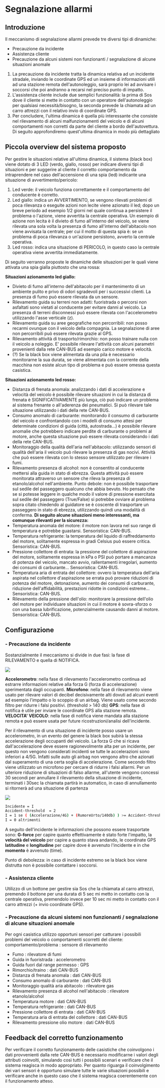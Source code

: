 # Segnalazione allarmi

## Introduzione
Il meccanismo di segnalazione allarmi prevede tre diversi tipi di dinamiche:
- Precauzione da incidente
- Assistenza cliente
- Precauzione da alcuni sistemi non funzionanti / segnalazione di alcune situazioni anomale 

1) La precauzione da incidente tratta la dinamica relativa ad un incidente stradale, inviando le coordinate GPS ed un insieme di informazioni utili ad una stazione remota dell'autonoleggio, sarà proprio lei ad avvisare i soccorsi che poi andranno a recarsi nel preciso punto di impatto.
2) L'assistenza cliente include due semplici funzionalità: la prima di Sos dove il cliente si mette in contatto con un operatore dell'autonoleggio per qualsiasi necessità/bisogno, la seconda prevede la chiamata ad un carro attrezzi con il relativo invio di coordinate GPS.
3) Per concludere, l'ultima dinamica è quella più interessante che consiste nel rilevamento di alcuni malfunzionamenti del veicolo e di alcuni comportamenti non corretti da parte del cliente a bordo dell'autovettura. Di seguito approfondiremo quest'ultima dinamica in modo più dettagliato

## Piccola overview del sistema proposto
Per gestire le situazioni relative all'ultima dinamica, il sistema (black box) viene dotato di 3 LED (verdo, giallo, rosso) per indicare diversi tipi di situazioni e per suggerire al cliente il corretto comportamento da intraprendere nel caso dell'accensione di una spia (led) indicante una situazione di avvertimento/pericolo:
1. Led verde: il veicolo funziona correttamente e il comportamento del conducente è corretto.
2. Led giallo: indica un AVVERTIMENTO, se vengono rilevati problemi di poca rilevanza o eseguite azioni non lecite viene azionato il led; dopo un breve periodo ad esempio 1/2 giorni nel quale continua a persistere il problema o l'azione, viene avvertita la centrale operativa. Un esempio di azione non lecita è il divieto di fumo all'interno del veicolo, se viene rilevata una sola volta la presenza di fumo all'interno dell'abitacolo non viene avvisata la centrale; per cui il motto di questa spia è: se un problema di poca rilevanza o un'azione persistono, avverto la centrale operativa.
3. Led rosso: indica una situazione di PERICOLO, in questo caso la centrale operativa viene avvertita immediatamente.

Di seguito verranno proposte le dinamiche delle situazioni per le quali viene attivata una spia gialla piuttosto che una rossa:

__Situazioni azionamento led giallo:__
- Divieto di fumo all'interno dell'abitacolo per il mantenimento di un ambiente pulito e privo di odori sgradevoli per i successivi clienti. La presenza di fumo può essere rilevata da un sensore.
- Rilevamento guida su terreni non adatti: fuoristrada o percorsi non asfaltati sono vietati al conducente per evitare danni al veicolo. La presenza di terreni disconnessi può essere rilevata con l'accelerometro utilizzando l'asse verticale (z).
- Rilevamento guida su aree geografiche non percorribili: non posso recarmi ovunque con il veicolo della compagnia. La segnalazione di aree non percorribili può essere rilevata grazie al GPS.
- Rilevamento attività di trasporto/rimorchio: non posso trainare nulla con il veicolo a noleggio. E' possibile rilevare l'attività con alcuni parametri provenienti dalla rete CAN-BUS ad esempio carico motore e velocità.
- (?) Se la black box viene alimentata da una pila è necessario monitorarne la sua durata, se viene alimentata con la corrente della macchina non esiste alcun tipo di problema e può essere omessa questa casistica.

__Situazioni azionamento led rosso:__
- Distanza di frenata anomala: analizzando i dati di accelerazione e velocità del veicolo è possibile rilevare situazioni in cui la distanza di frenata è SIGNIFICATIVAMENTE più lunga, ciò può indicare un problema al sistema frenante o all'aderenza dei pneumatici. Si può rilevare tale situazione utilizzando i dati della rete CAN-BUS.
- Consumo anomalo di carburante: monitorando il consumo di carburante del veicolo e confrontandolo con i modelli di consumo attesi per determinate condizioni di guida (città, autostrada...) è possibile rilevare anomalie che potrebbero indicare perdite di carburante o problemi al motore, anche questa situazione può essere rilevata considerando i dati della rete CAN-BUS.
- Monitoraggio della qualità dell'aria nell'abitacolo: utilizzando sensori di qualità dell'aria il veicolo può rilevare la presenza di gas nocivi. Attività che può essere rilevata con lo stesso sensore utilizzato per rilevare i fumi.
- Rilevamento presenza di alcohol: non è consentito al conducente mettersi alla guida in stato di ebrezza. Questa attività può essere monitorata attraverso un sensore che rileva la presenza di etanolo/alcohol nell'ambiente. Punto debole: non è possibile trasportare sul sedile del passeggero qualcuno che abbia bevuto. Ho pensato che se si potesse leggere in qualche modo il valore di pressione esercitata sul sedile del passeggero (True/False) si potrebbe ovviare al problema sopra citato chiedendo al guidatore se è coscente di trasportare un passeggero in stato di ebrezza, utilizzando quindi una modalità di conferma.
__Di seguito alcune situazioni meno interessanti, ma comunque rilevanti per la sicurezza:__
- Temperatura anomala del motore: il motore non lavora nel suo range di temperatura e potrebbe guastarsi. Sensoristica: CAN-BUS.
- Temperatura refrigerante: la temperatura del liquido di raffreddamento del motore, solitamente espressa in gradi Celsius può essere critica. Sensoristica: CAN-BUS.
- Pressione collettore di entrata: la pressione del collettore di aspirazione del motore, solitamente espressa in kPa o PSI può portare a mancanza di potenza del veicolo, mancato avvio, rallentamenti irregolari, aumento dei consumi di carburante...
Sensoristica: CAN-BUS.
- Temperatura aria di entrata del collettore: ovvero la temperatura dell'aria aspirata nel collettore d'aspirazione se errata può provare riduzioni di potenza del motore, detonazione, aumento dei consumi di carburante, riduzione dell'affidabilità, prestazioni ridotte in condizioni estreme...
Sensoristica: CAN-BUS.
- Rilevamento della pressione dell'olio: monitorare la pressione dell'olio del motore per individuare situazioni in cui il motore è sovra-sforzo o con una bassa lubrificazione, potenzialmente causando danni al motore.
Sensoristica: CAN-BUS.

## Configurazione
### - Precauzione da incidente
Sostanzialmente il meccanismo si divide in due fasi: la fase di RILEVAMENTO e quella di NOTIFICA.

[![](https://mermaid.ink/img/eyJjb2RlIjoiZ3JhcGggVERcbmFbU3RhcnRdIC0tPiBiKFJlYWQgdGhlIHN0YXR1cyBvZiBzZW5zb3IpXG5iIC0tPiBjKFJlYWQgdGhlIGRhdGEgZnJvbSBHUFMpXG5jIC0tPiBke1NlbnNvciBpcyB0cmlnZ2VyZWQ_fVxuZCAtLT4gfE5vfCBiXG5kIC0tPiB8WWVzfCBlKFNlbmQgU01TIHVzaW5nIEdTTSlcbmUgLS0-IGYoRU5EKVxuICAgICAgICAgICAgICAiLCJtZXJtYWlkIjp7InRoZW1lIjoiZGVmYXVsdCJ9LCJ1cGRhdGVFZGl0b3IiOmZhbHNlfQ)](https://workflow.jace.pro/#/edit/eyJjb2RlIjoiZ3JhcGggVERcbmFbU3RhcnRdIC0tPiBiKFJlYWQgdGhlIHN0YXR1cyBvZiBzZW5zb3IpXG5iIC0tPiBjKFJlYWQgdGhlIGRhdGEgZnJvbSBHUFMpXG5jIC0tPiBke1NlbnNvciBpcyB0cmlnZ2VyZWQ_fVxuZCAtLT4gfE5vfCBiXG5kIC0tPiB8WWVzfCBlKFNlbmQgU01TIHVzaW5nIEdTTSlcbmUgLS0-IGYoRU5EKVxuICAgICAgICAgICAgICAiLCJtZXJtYWlkIjp7InRoZW1lIjoiZGVmYXVsdCJ9LCJ1cGRhdGVFZGl0b3IiOmZhbHNlfQ)

__Accelerometro__: nella fase di rilevamento l'accelerometro continua ad estrarre informazioni relative alla forza G (forza di accelerazione) sperimentata dagli occupanti.
__Microfono__: nella fase di rilevamento viene usato per rilevare valori di decibel decisivamente alti dovuti ad alcuni eventi ad esempio l'impatto o lo scoppio di un airbag. Viene usato come secondo filtro per ridurre i falsi positivi. (threshold > 140 db)
__GPS__: nella fase di notifica è utile per inviare le coordinate GPS alla stazione remota.
__VELOCITA' VEICOLO__: nella fase di notifica viene mandata alla stazione remota e può essere usata per future ricostruzioni/analisi dell'incidente.

Per il rilevamento di una situazione di incidente posso usare un accelerometro, in un evento del genere la black box subirà la stessa accelerazione degli occupanti del veicolo. La forza G che si ricava dall'accelerazione deve essere ragionevolmente alta per un incidente, per questo non vengono considerati incidenti se tutte le accelerazioni sono inferiori a 4/5G. Infatti sulle auto gli airbag non vengono altro che azionati dal superamento di una certa soglia di accelerazione.
Come secondo filtro viene utilizzato un microfono per cercare di ridurre i falsi allarmi.
Per un ulteriore riduzione di situazioni di falso allarme, all'utente vengono concessi 30 secondi per annullare il rilevamento della situazione di incidente, terminati i 30sec la chiamata partirà in automatico, in caso di annullamento si ritornerà ad una situazione di partenza

[![](https://mermaid.ink/img/eyJjb2RlIjoiZ3JhcGggVERcbmFbU3RhcnRdIC0tPiBiKFJlYWQgZGF0YSlcbmIgLS0-IGN7RyBmb3JjZSB0cmlnZ2VyZWR9XG5jIC0tPiB8WWVzfCBke01pY3JvcGhvbmUgdHJpZ2dlcmVkfVxuYyAtLT4gfE5vfCBiXG5kIC0tPiB8WWVzfCBlKFJpbGV2YW1lbnRvIGluY2lkZW50ZSlcbmQgLS0-IHxOb3wgYlxuZSAtLT4gZnt1c2VyIGFib3J0fVxuZiAtLT4gfFllc3wgYlxuZiAtLT4gfE5vfCBnKFNlbmQgYWNjaWRlbnQgU01TKVxuZyAtLT4gaChFTkQpIiwibWVybWFpZCI6eyJ0aGVtZSI6ImRlZmF1bHQifSwidXBkYXRlRWRpdG9yIjpmYWxzZX0)](https://workflow.jace.pro/#/edit/eyJjb2RlIjoiZ3JhcGggVERcbmFbU3RhcnRdIC0tPiBiKFJlYWQgZGF0YSlcbmIgLS0-IGN7RyBmb3JjZSB0cmlnZ2VyZWR9XG5jIC0tPiB8WWVzfCBke01pY3JvcGhvbmUgdHJpZ2dlcmVkfVxuYyAtLT4gfE5vfCBiXG5kIC0tPiB8WWVzfCBlKFJpbGV2YW1lbnRvIGluY2lkZW50ZSlcbmQgLS0-IHxOb3wgYlxuZSAtLT4gZnt1c2VyIGFib3J0fVxuZiAtLT4gfFllc3wgYlxuZiAtLT4gfE5vfCBnKFNlbmQgYWNjaWRlbnQgU01TKVxuZyAtLT4gaChFTkQpIiwibWVybWFpZCI6eyJ0aGVtZSI6ImRlZmF1bHQifSwidXBkYXRlRWRpdG9yIjpmYWxzZX0)

```sh
Incidente = I
Accident-threshold  = 2
I = 1 se ( (Accelerazione/4G) + (RumoreUrto/140db) ) >= Accident-threshold 
I = 0 altrimenti
```

A seguito dell'incidente le informazioni che possono essere trasportate sono: **G-force** per capire quanto effettivamente è stato forte l'impatto, la **velocità del veicolo** per capire a quanto stava andando, le coordinate GPS **latitudine** e **longitudine** per capire dove è avvenuto l'incidente e in che **momento** è avvenuto (time).

Punto di debolezza: in caso di incidente estremo se la black box viene distrutta non è possibile contattare i soccorsi.
### - Assistenza cliente
Utilizzo di un bottone per gestire sia Sos che la chiamata al carro attrezzi, premendo il bottone per una durata di 5 sec mi metto in contatto con la centrale operativa, premendolo invece per 10 sec mi metto in contatto con il carro attrezzi (+ invio coordinate GPS).
### - Precauzione da alcuni sistemi non funzionanti / segnalazione di alcune situazioni anomale
Per ogni casistica utilizzo opportuni sensori per catturare i possibili problemi del veicolo o comportamenti scorretti del cliente:
comportamento/problema : sensore di rilevamento
- Fumo : rilevatore di fumi
- Guida in fuoristrada : accelerometro
- Guida fuori dal range permesso : GPS
- Rimorchio/traino : dati CAN-BUS
- Distanza di frenata anomala : dati CAN-BUS
- Consumo anomalo di carburante : dati CAN-BUS
- Monitoraggio qualità aria abitacolo : rilevatore gas
- Rilevamento presenza di alcohol nell'abitacolo : rilevatore etanolo/alcohol
- Temperatura motore : dati CAN-BUS
- Temperatura refrigerante : dati CAN-BUS
- Pressione collettore di entrata : dati CAN-BUS
- Temperatura aria di entrata del collettore : dati CAN-BUS
- Rilevamento pressione olio motore : dati CAN-BUS

## Feedback del corretto funzionamento
Per verificare il corretto funzionamento delle casistiche che coinvolgono i dati provvenienti dalla rete CAN-BUS è necessario modificarne i valori degli attributi coinvolti, simulando così tutti i possibili scenari e verificare che il sistema reagisca in modo appropriato. Per quanto riguarga il coinvolgimento dei vari sensori è opportuno simulare tutte le varie situazioni possibili e verificare anche in questo caso che il sistema reagisca coerentemente con il funzionamento atteso.